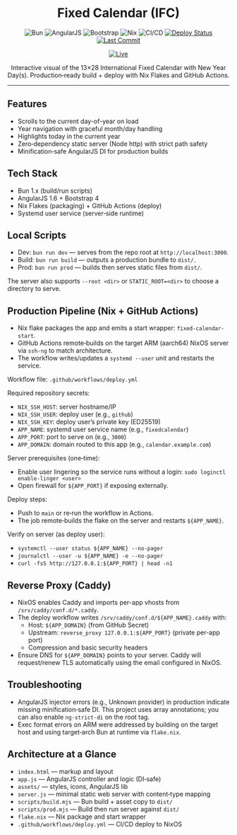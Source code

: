 <div align="center">

# Fixed Calendar (IFC)

![Bun](https://img.shields.io/badge/Bun-1.x-000000?logo=bun&logoColor=white)
![AngularJS](https://img.shields.io/badge/AngularJS-1.6-c3002f?logo=angular&logoColor=white)
![Bootstrap](https://img.shields.io/badge/Bootstrap-4.5-7952B3?logo=bootstrap&logoColor=white)
![Nix](https://img.shields.io/badge/Nix-Flake-7e7eff?logo=nixos&logoColor=white)
![CI/CD](https://img.shields.io/badge/CI%2FCD-GitHub%20Actions-2088FF?logo=githubactions&logoColor=white)
[![Deploy Status](https://github.com/sahajjain01/fixed-calendar/actions/workflows/deploy.yml/badge.svg?branch=main)](https://github.com/sahajjain01/fixed-calendar/actions/workflows/deploy.yml)
[![Last Commit](https://img.shields.io/github/last-commit/sahajjain01/fixed-calendar)](https://github.com/sahajjain01/fixed-calendar/commits/main)

[![Live](https://img.shields.io/badge/Live-calendar.sahajjain.com-2ea44f)](https://calendar.sahajjain.com)

Interactive visual of the 13×28 International Fixed Calendar with New Year Day(s). Production‑ready build + deploy with Nix Flakes and GitHub Actions.

</div>

---

## Features

- Scrolls to the current day-of-year on load
- Year navigation with graceful month/day handling
- Highlights today in the current year
- Zero‑dependency static server (Node http) with strict path safety
- Minification‑safe AngularJS DI for production builds

## Tech Stack

- Bun 1.x (build/run scripts)
- AngularJS 1.6 + Bootstrap 4
- Nix Flakes (packaging) + GitHub Actions (deploy)
- Systemd user service (server‑side runtime)

## Local Scripts

- Dev: `bun run dev` — serves from the repo root at `http://localhost:3000`.
- Build: `bun run build` — outputs a production bundle to `dist/`.
- Prod: `bun run prod` — builds then serves static files from `dist/`.

The server also supports `--root <dir>` or `STATIC_ROOT=<dir>` to choose a directory to serve.

## Production Pipeline (Nix + GitHub Actions)

- Nix flake packages the app and emits a start wrapper: `fixed-calendar-start`.
- GitHub Actions remote‑builds on the target ARM (aarch64) NixOS server via `ssh-ng` to match architecture.
- The workflow writes/updates a `systemd --user` unit and restarts the service.

Workflow file: `.github/workflows/deploy.yml`

Required repository secrets:
- `NIX_SSH_HOST`: server hostname/IP
- `NIX_SSH_USER`: deploy user (e.g., `github`)
- `NIX_SSH_KEY`: deploy user’s private key (ED25519)
- `APP_NAME`: systemd user service name (e.g., `fixedcalendar`)
- `APP_PORT`: port to serve on (e.g., `3000`)
 - `APP_DOMAIN`: domain routed to this app (e.g., `calendar.example.com`)

Server prerequisites (one‑time):
- Enable user lingering so the service runs without a login: `sudo loginctl enable-linger <user>`
- Open firewall for `${APP_PORT}` if exposing externally.

Deploy steps:
- Push to `main` or re‑run the workflow in Actions.
- The job remote‑builds the flake on the server and restarts `${APP_NAME}`.

Verify on server (as deploy user):
- `systemctl --user status ${APP_NAME} --no-pager`
- `journalctl --user -u ${APP_NAME} -e --no-pager`
- `curl -fsS http://127.0.0.1:${APP_PORT} | head -n1`

## Reverse Proxy (Caddy)

- NixOS enables Caddy and imports per-app vhosts from `/srv/caddy/conf.d/*.caddy`.
- The deploy workflow writes `/srv/caddy/conf.d/${APP_NAME}.caddy` with:
  - Host: `${APP_DOMAIN}` (from GitHub Secret)
  - Upstream: `reverse_proxy 127.0.0.1:${APP_PORT}` (private per-app port)
  - Compression and basic security headers
- Ensure DNS for `${APP_DOMAIN}` points to your server. Caddy will request/renew TLS automatically using the email configured in NixOS.

## Troubleshooting

- AngularJS injector errors (e.g., Unknown provider) in production indicate missing minification‑safe DI. This project uses array annotations; you can also enable `ng-strict-di` on the root tag.
- Exec format errors on ARM were addressed by building on the target host and using target‑arch Bun at runtime via `flake.nix`.

## Architecture at a Glance

- `index.html` — markup and layout
- `app.js` — AngularJS controller and logic (DI‑safe)
- `assets/` — styles, icons, AngularJS lib
- `server.js` — minimal static web server with content‑type mapping
- `scripts/build.mjs` — Bun build + asset copy to `dist/`
- `scripts/prod.mjs` — Build then run server against `dist/`
- `flake.nix` — Nix package and start wrapper
- `.github/workflows/deploy.yml` — CI/CD deploy to NixOS
